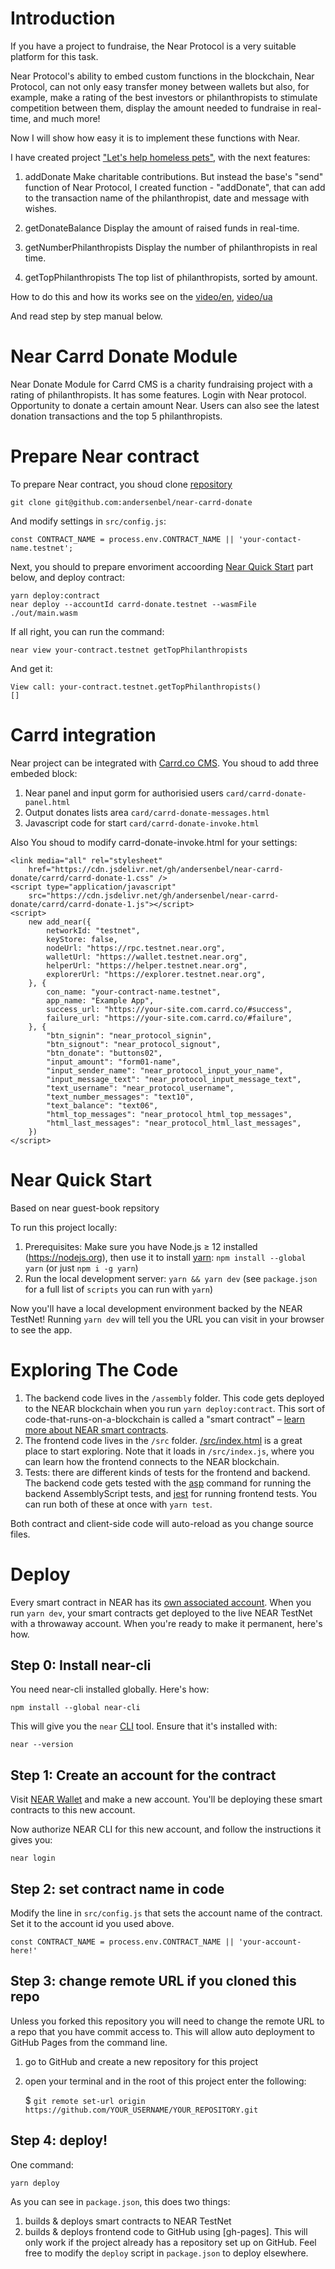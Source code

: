 Introduction
==========

If you have a project to fundraise, the Near Protocol is a very suitable platform for this task.

Near Protocol's ability to embed custom functions in the blockchain, Near Protocol, can not only easy transfer money between wallets but also, for example, make a rating of the best investors or philanthropists to stimulate competition between them,  display the amount needed to fundraise in real-time, and much more!

Now I will show how easy it is to implement these functions with Near.

I have created project ["Let's help homeless pets"](https://near-donate.carrd.co/), with the next features:

1. addDonate
Make charitable contributions. But instead the base's "send" function of Near Protocol, I created  function - "addDonate", that can add to the transaction name of the philanthropist, date and message with wishes.

2. getDonateBalance
Display the amount of raised funds in real-time.

3. getNumberPhilanthropists
Display the number of philanthropists in real time.

4. getTopPhilanthropists
The top list of philanthropists, sorted by amount.

How to do this and how its works see on the [video/en](https://www.youtube.com/watch?v=GHJN7xU5reU),  [video/ua](https://www.youtube.com/watch?v=_uypyNrGXrQ)

And read step by step manual below.

Near Carrd Donate Module
==========

Near Donate Module for Carrd CMS is a charity fundraising project with a rating of philanthropists. It has some features. Login with Near protocol. Opportunity to donate a certain amount Near. Users can also see the latest donation transactions and the top 5 philanthropists.


Prepare Near contract
==========

To prepare Near contract, you shoud clone [repository](https://github.com/andersenbel/near-carrd-donate)

    git clone git@github.com:andersenbel/near-carrd-donate    

And modify settings in  `src/config.js`:

    const CONTRACT_NAME = process.env.CONTRACT_NAME || 'your-contact-name.testnet';

Next, you should to prepare envoriment accoording [Near Quick Start](#near-quick-start) part below, and deploy contract:

    yarn deploy:contract
    near deploy --accountId carrd-donate.testnet --wasmFile ./out/main.wasm

If all right, you can run the command:

    near view your-contract.testnet getTopPhilanthropists

And get it:

    View call: your-contract.testnet.getTopPhilanthropists()
    []

Carrd integration
==========

Near project can be integrated with [Carrd.co CMS](https://carrd.co/ ).
You shoud to add three embeded block: 
1. Near panel and input gorm for authorisied users `card/carrd-donate-panel.html`
2. Output donates lists area `card/carrd-donate-messages.html`
3. Javascript code for start `card/carrd-donate-invoke.html`


Also You shoud to modify carrd-donate-invoke.html for your settings:

    <link media="all" rel="stylesheet"
        href="https://cdn.jsdelivr.net/gh/andersenbel/near-carrd-donate/carrd/carrd-donate-1.css" />
    <script type="application/javascript"
        src="https://cdn.jsdelivr.net/gh/andersenbel/near-carrd-donate/carrd/carrd-donate-1.js"></script>
    <script>
        new add_near({
            networkId: "testnet",
            keyStore: false,
            nodeUrl: "https://rpc.testnet.near.org",
            walletUrl: "https://wallet.testnet.near.org",
            helperUrl: "https://helper.testnet.near.org",
            explorerUrl: "https://explorer.testnet.near.org",
        }, {
            con_name: "your-contract-name.testnet",
            app_name: "Example App",
            success_url: "https://your-site.com.carrd.co/#success",
            failure_url: "https://your-site.com.carrd.co/#failure",
        }, {
            "btn_signin": "near_protocol_signin",
            "btn_signout": "near_protocol_signout",
            "btn_donate": "buttons02",
            "input_amount": "form01-name",
            "input_sender_name": "near_protocol_input_your_name",
            "input_message_text": "near_protocol_input_message_text",
            "text_username": "near_protocol_username",
            "text_number_messages": "text10",
            "text_balance": "text06",
            "html_top_messages": "near_protocol_html_top_messages",
            "html_last_messages": "near_protocol_html_last_messages",
        })
    </script>    


Near Quick Start
===========
Based on near guest-book repsitory

To run this project locally:

1. Prerequisites: Make sure you have Node.js ≥ 12 installed (https://nodejs.org), then use it to install [yarn]: `npm install --global yarn` (or just `npm i -g yarn`)
2. Run the local development server: `yarn && yarn dev` (see `package.json` for a
   full list of `scripts` you can run with `yarn`)

Now you'll have a local development environment backed by the NEAR TestNet! Running `yarn dev` will tell you the URL you can visit in your browser to see the app.


Exploring The Code
==================

1. The backend code lives in the `/assembly` folder. This code gets deployed to
   the NEAR blockchain when you run `yarn deploy:contract`. This sort of
   code-that-runs-on-a-blockchain is called a "smart contract" – [learn more
   about NEAR smart contracts][smart contract docs].
2. The frontend code lives in the `/src` folder.
   [/src/index.html](/src/index.html) is a great place to start exploring. Note
   that it loads in `/src/index.js`, where you can learn how the frontend
   connects to the NEAR blockchain.
3. Tests: there are different kinds of tests for the frontend and backend. The
   backend code gets tested with the [asp] command for running the backend
   AssemblyScript tests, and [jest] for running frontend tests. You can run
   both of these at once with `yarn test`.

Both contract and client-side code will auto-reload as you change source files.


Deploy
======

Every smart contract in NEAR has its [own associated account][NEAR accounts]. When you run `yarn dev`, your smart contracts get deployed to the live NEAR TestNet with a throwaway account. When you're ready to make it permanent, here's how.


Step 0: Install near-cli
--------------------------

You need near-cli installed globally. Here's how:

    npm install --global near-cli

This will give you the `near` [CLI] tool. Ensure that it's installed with:

    near --version


Step 1: Create an account for the contract
------------------------------------------

Visit [NEAR Wallet] and make a new account. You'll be deploying these smart contracts to this new account.

Now authorize NEAR CLI for this new account, and follow the instructions it gives you:

    near login


Step 2: set contract name in code
---------------------------------

Modify the line in `src/config.js` that sets the account name of the contract. Set it to the account id you used above.

    const CONTRACT_NAME = process.env.CONTRACT_NAME || 'your-account-here!'


Step 3: change remote URL if you cloned this repo 
-------------------------

Unless you forked this repository you will need to change the remote URL to a repo that you have commit access to. This will allow auto deployment to GitHub Pages from the command line.

1) go to GitHub and create a new repository for this project
2) open your terminal and in the root of this project enter the following:

    $ `git remote set-url origin https://github.com/YOUR_USERNAME/YOUR_REPOSITORY.git`


Step 4: deploy!
---------------

One command:

    yarn deploy

As you can see in `package.json`, this does two things:

1. builds & deploys smart contracts to NEAR TestNet
2. builds & deploys frontend code to GitHub using [gh-pages]. This will only work if the project already has a repository set up on GitHub. Feel free to modify the `deploy` script in `package.json` to deploy elsewhere.




  [NEAR]: https://near.org/
  [yarn]: https://yarnpkg.com/
  [AssemblyScript]: https://www.assemblyscript.org/introduction.html
  [React]: https://reactjs.org
  [smart contract docs]: https://docs.near.org/docs/develop/contracts/overview
  [asp]: https://www.npmjs.com/package/@as-pect/cli
  [jest]: https://jestjs.io/
  [NEAR accounts]: https://docs.near.org/docs/concepts/account
  [NEAR Wallet]: https://wallet.near.org
  [near-cli]: https://github.com/near/near-cli
  [CLI]: https://www.w3schools.com/whatis/whatis_cli.asp
  [create-near-app]: https://github.com/near/create-near-app
  [carrd.co]: https://carrd.co/
